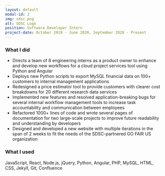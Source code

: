 ```yaml
---
layout: default
modal-id: 2
img: sdsc.png
alt: SDSC Logo
position: Software Developer Intern
project-date: October 2019 - June 2020, September 2020 - Present
---
```


### What I did
- Directs a team of 8 engineering interns as a product owner to enhance and develop new workflows for a cloud project services tool using Python and Angular
- Deploys new Python scripts to export MySQL financial data on 100+ customers to internal management applications
- Redesigned a price estimator tool to provide customers with clearer cost breakdowns for 20 different research data services
- Implemented new features and resolved application-breaking bugs for several internal workflow management tools to increase task accountability and communication between employees
- Refactored 1000+ lines of code and wrote several pages of documentation for two large-scale projects to improve future readability and understanding by developers
- Designed and developed a new website with multiple iterations in the span of 2 weeks to fit the needs of the SDSC-partnered GO FAIR US organization

### What I used
JavaScript, React, Node.js, jQuery, Python, Angular, PHP, MySQL, HTML, CSS, Jekyll, Git, Confluence